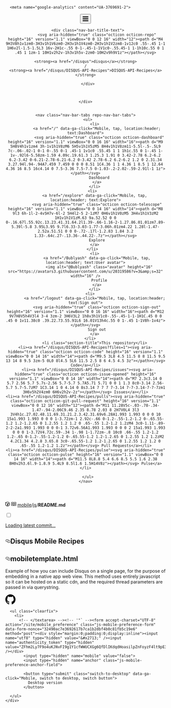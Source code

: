 



<!DOCTYPE html>
<html lang="en">
<head>
  <meta charset="utf-8">
  <meta name="viewport" content="initial-scale=1.0,user-scalable=no,maximum-scale=1,width=device-width">
  <meta name="viewport" content="initial-scale=1.0,user-scalable=no,maximum-scale=1" media="(device-height: 568px)">
  <meta http-equiv="Content-Language" content="en">
  <link rel="apple-touch-icon" href="/apple-touch-icon.png">
  <link rel="apple-touch-icon" sizes="57x57" href="/apple-touch-icon-57x57.png">
  <link rel="apple-touch-icon" sizes="60x60" href="/apple-touch-icon-60x60.png">
  <link rel="apple-touch-icon" sizes="72x72" href="/apple-touch-icon-72x72.png">
  <link rel="apple-touch-icon" sizes="76x76" href="/apple-touch-icon-76x76.png">
  <link rel="apple-touch-icon" sizes="114x114" href="/apple-touch-icon-114x114.png">
  <link rel="apple-touch-icon" sizes="120x120" href="/apple-touch-icon-120x120.png">
  <link rel="apple-touch-icon" sizes="144x144" href="/apple-touch-icon-144x144.png">
  <link rel="apple-touch-icon" sizes="152x152" href="/apple-touch-icon-152x152.png">
  <link rel="apple-touch-icon" sizes="180x180" href="/apple-touch-icon-180x180.png">
    <meta name="browser-stats-url" content="https://api.github.com/_private/browser/stats">
  <meta name="theme-color" content="#f5f5f5">

      <meta name="google-analytics" content="UA-3769691-2">

<meta content="collector.githubapp.com" name="octolytics-host" /><meta content="github" name="octolytics-app-id" /><meta content="58C88964:124F:CD2A714:577DE4B0" name="octolytics-dimension-request_id" /><meta content="20319586" name="octolytics-actor-id" /><meta content="Bublyash" name="octolytics-actor-login" /><meta content="4724fea17ab317ea6463b15f23c0b4dd0cdc6b673bdfe7c3b2334973158379d4" name="octolytics-actor-hash" />
<meta content="mobile" name="octolytics-dimension-device" />
<meta content="317745" name="octolytics-dimension-user_id" /><meta content="disqus" name="octolytics-dimension-user_login" /><meta content="3770841" name="octolytics-dimension-repository_id" /><meta content="disqus/DISQUS-API-Recipes" name="octolytics-dimension-repository_nwo" /><meta content="true" name="octolytics-dimension-repository_public" /><meta content="false" name="octolytics-dimension-repository_is_fork" /><meta content="3770841" name="octolytics-dimension-repository_network_root_id" /><meta content="disqus/DISQUS-API-Recipes" name="octolytics-dimension-repository_network_root_nwo" />

<meta content="/&lt;user-name&gt;/&lt;repo-name&gt;/blob/show" data-pjax-transient="true" name="analytics-location" />



  <meta class="js-ga-set" name="dimension1" content="Logged In">
    <meta class="js-ga-set" name="dimension3" content="mobile">




  <title>GitHub · Where software is built</title>

  <link crossorigin="anonymous" href="https://assets-cdn.github.com/assets/mobile-ecb39ea1acad240e8e798cedcc1edfbbd8cafb043f9ce10a0de48353069c1219.css" integrity="sha256-7LOeoaytJA6OeYztzB7fu9jK+wQ/nOEKDeSDUwacEhk=" media="all" rel="stylesheet" />
  
</head>
<body class="">
  <header class="nav-bar">
    <div class="nav-bar-inner ">
      <button class="header-button header-nav-button touchable js-show-global-nav" data-ga-click="Mobile, tap, location:header; text:Hamburger">
        <svg aria-hidden="true" class="octicon octicon-three-bars" height="24" version="1.1" viewBox="0 0 12 16" width="18"><path d="M11.41 9H.59C0 9 0 8.59 0 8c0-.59 0-1 .59-1H11.4c.59 0 .59.41.59 1 0 .59 0 1-.59 1h.01zm0-4H.59C0 5 0 4.59 0 4c0-.59 0-1 .59-1H11.4c.59 0 .59.41.59 1 0 .59 0 1-.59 1h.01zM.59 11H11.4c.59 0 .59.41.59 1 0 .59 0 1-.59 1H.59C0 13 0 12.59 0 12c0-.59 0-1 .59-1z"></path></svg>
      </button>

      <div class="nav-bar-title-text">
              <svg aria-hidden="true" class="octicon octicon-repo" height="16" version="1.1" viewBox="0 0 12 16" width="12"><path d="M4 9H3V8h1v1zm0-3H3v1h1V6zm0-2H3v1h1V4zm0-2H3v1h1V2zm8-1v12c0 .55-.45 1-1 1H6v2l-1.5-1.5L3 16v-2H1c-.55 0-1-.45-1-1V1c0-.55.45-1 1-1h10c.55 0 1 .45 1 1zm-1 10H1v2h2v-1h3v1h5v-2zm0-10H2v9h9V1z"></path></svg>

    <strong><a href="/disqus">disqus</a></strong>
    /
    <strong><a href="/disqus/DISQUS-API-Recipes">DISQUS-API-Recipes</a></strong>

      </div>

      

    </div>


    <nav class="nav-bar-tabs repo-nav-bar-tabs">
      <ul>
            <li>
              <a href="/" data-ga-click="Mobile, tap, location:header; text:Dashboard">
                <svg aria-hidden="true" class="octicon octicon-dashboard" height="16" version="1.1" viewBox="0 0 16 16" width="16"><path d="M9 5H8V4h1v1zm4 3h-1v1h1V8zM6 5H5v1h1V5zM5 8H4v1h1V8zm11-5.5l-.5-.5L9 7c-.06-.02-1 0-1 0-.55 0-1 .45-1 1v1c0 .55.45 1 1 1h1c.55 0 1-.45 1-1v-.92l6-5.58zm-1.59 4.09c.19.61.3 1.25.3 1.91 0 3.42-2.78 6.2-6.2 6.2-3.42 0-6.21-2.78-6.21-6.2 0-3.42 2.78-6.2 6.2-6.2 1.2 0 2.31.34 3.27.94l.94-.94A7.459 7.459 0 0 0 8.51 1C4.36 1 1 4.36 1 8.5 1 12.64 4.36 16 8.5 16c4.14 0 7.5-3.36 7.5-7.5 0-1.03-.2-2.02-.59-2.91l-1 1z"></path></svg>
                Dashboard
              </a>
            </li>
          <li>
            <a href="/explore" data-ga-click="Mobile, tap, location:header; text:Explore">
              <svg aria-hidden="true" class="octicon octicon-telescope" height="16" version="1.1" viewBox="0 0 14 16" width="14"><path d="M8 9l3 6h-1l-2-4v5H7v-6l-2 5H4l2-5 2-1zM7 0H6v1h1V0zM5 3H4v1h1V3zM2 1H1v1h1V1zM.63 9a.52.52 0 0 0-.16.67l.55.92c.13.23.41.31.64.2l1.39-.66-1.16-2-1.27.86.01.01zm7.89-5.39l-5.8 3.95L3.95 9.7l6.33-3.03-1.77-3.06h.01zm4.22 1.28l-1.47-2.52a.51.51 0 0 0-.72-.17l-1.2.83 1.84 3.2 1.33-.64c.27-.13.36-.44.22-.7z"></path></svg>
              Explore
            </a>
          </li>
            <li>
              <a href="/Bublyash" data-ga-click="Mobile, tap, location:header; text:User avatar">
                <img alt="@Bublyash" class="avatar" height="16" src="https://avatars3.githubusercontent.com/u/20319586?v=3&amp;s=32" width="16" />
                Profile
              </a>
            </li>
        <li>
            <a href="/logout" data-ga-click="Mobile, tap, location:header; text:Sign out">
              <svg aria-hidden="true" class="octicon octicon-sign-out" height="16" version="1.1" viewBox="0 0 16 16" width="16"><path d="M12 9V7H8V5h4V3l4 3-4 3zm-2 3H6V3L2 1h8v3h1V1c0-.55-.45-1-1-1H1C.45 0 0 .45 0 1v11.38c0 .39.22.73.55.91L6 16.01V13h4c.55 0 1-.45 1-1V8h-1v4z"></path></svg>
              Sign out
            </a>
        </li>
            <li class="section-title">This repository</li>
    <li><a href="/disqus/DISQUS-API-Recipes?files=1"><svg aria-hidden="true" class="octicon octicon-code" height="16" version="1.1" viewBox="0 0 14 16" width="14"><path d="M9.5 3L8 4.5 11.5 8 8 11.5 9.5 13 14 8 9.5 3zm-5 0L0 8l4.5 5L6 11.5 2.5 8 6 4.5 4.5 3z"></path></svg> Code</a></li>
      <li><a href="/disqus/DISQUS-API-Recipes/issues"><svg aria-hidden="true" class="octicon octicon-issue-opened" height="16" version="1.1" viewBox="0 0 14 16" width="14"><path d="M7 2.3c3.14 0 5.7 2.56 5.7 5.7s-2.56 5.7-5.7 5.7A5.71 5.71 0 0 1 1.3 8c0-3.14 2.56-5.7 5.7-5.7zM7 1C3.14 1 0 4.14 0 8s3.14 7 7 7 7-3.14 7-7-3.14-7-7-7zm1 3H6v5h2V4zm0 6H6v2h2v-2z"></path></svg> Issues</a></li>
    <li><a href="/disqus/DISQUS-API-Recipes/pulls"><svg aria-hidden="true" class="octicon octicon-git-pull-request" height="16" version="1.1" viewBox="0 0 12 16" width="12"><path d="M11 11.28V5c-.03-.78-.34-1.47-.94-2.06C9.46 2.35 8.78 2.03 8 2H7V0L4 3l3 3V4h1c.27.02.48.11.69.31.21.2.3.42.31.69v6.28A1.993 1.993 0 0 0 10 15a1.993 1.993 0 0 0 1-3.72zm-1 2.92c-.66 0-1.2-.55-1.2-1.2 0-.65.55-1.2 1.2-1.2.65 0 1.2.55 1.2 1.2 0 .65-.55 1.2-1.2 1.2zM4 3c0-1.11-.89-2-2-2a1.993 1.993 0 0 0-1 3.72v6.56A1.993 1.993 0 0 0 2 15a1.993 1.993 0 0 0 1-3.72V4.72c.59-.34 1-.98 1-1.72zm-.8 10c0 .66-.55 1.2-1.2 1.2-.65 0-1.2-.55-1.2-1.2 0-.65.55-1.2 1.2-1.2.65 0 1.2.55 1.2 1.2zM2 4.2C1.34 4.2.8 3.65.8 3c0-.65.55-1.2 1.2-1.2.65 0 1.2.55 1.2 1.2 0 .65-.55 1.2-1.2 1.2z"></path></svg> Pull Requests</a></li>
    <li><a href="/disqus/DISQUS-API-Recipes/pulse"><svg aria-hidden="true" class="octicon octicon-pulse" height="16" version="1.1" viewBox="0 0 14 16" width="14"><path d="M11.5 8L8.8 5.4 6.6 8.5 5.5 1.6 2.38 8H0v2h3.6l.9-1.8.9 5.4L9 8.5l1.6 1.5H14V8z"></path></svg> Pulse</a></li>

      </ul>
    </nav>
  </header>

    


  <div id="js-flash-container">
</div>


        

<div class="breadcrumb blob-breadcrumb">
  <label for="blob-history-checkbox" class="blob-history-label">
    <svg aria-hidden="true" class="octicon octicon-history" height="16" version="1.1" viewBox="0 0 14 16" width="14"><path d="M8 13H6V6h5v2H8v5zM7 1C4.81 1 2.87 2.02 1.59 3.59L0 2v4h4L2.5 4.5C3.55 3.17 5.17 2.3 7 2.3c3.14 0 5.7 2.56 5.7 5.7s-2.56 5.7-5.7 5.7A5.71 5.71 0 0 1 1.3 8c0-.34.03-.67.09-1H.08C.03 7.33 0 7.66 0 8c0 3.86 3.14 7 7 7s7-3.14 7-7-3.14-7-7-7z"></path></svg>
  </label>
  <span class="filetype-icon"><svg aria-hidden="true" class="octicon octicon-book" height="16" version="1.1" viewBox="0 0 16 16" width="16"><path d="M3 5h4v1H3V5zm0 3h4V7H3v1zm0 2h4V9H3v1zm11-5h-4v1h4V5zm0 2h-4v1h4V7zm0 2h-4v1h4V9zm2-6v9c0 .55-.45 1-1 1H9.5l-1 1-1-1H2c-.55 0-1-.45-1-1V3c0-.55.45-1 1-1h5.5l1 1 1-1H15c.55 0 1 .45 1 1zm-8 .5L7.5 3H2v9h6V3.5zm7-.5H9.5l-.5.5V12h6V3z"></path></svg></span>
  <span class="js-path-segment"><a href="/disqus/DISQUS-API-Recipes/tree/master/mobile"><span>mobile</span></a></span><span class="separator">/</span><span class="js-path-segment"><a href="/disqus/DISQUS-API-Recipes/tree/master/mobile/js"><span>js</span></a></span><span class="separator">/</span><strong class="final-path">README.md</strong>
</div>

<input id="blob-history-checkbox"
       class="js-blob-history-checkbox blob-history-checkbox"
       type="checkbox"
       data-url="/disqus/DISQUS-API-Recipes/latest_commit/master/mobile/js/README.md">

<div class="blob-history">
  <a href="/disqus/DISQUS-API-Recipes/commits/master/mobile/js/README.md" class="js-blob-history-link">
    Loading latest commit…
</a></div>

  <article class="markdown-body entry-content" itemprop="text"><h1><a id="user-content-disqus-mobile-recipes" class="anchor" href="#disqus-mobile-recipes" aria-hidden="true"><svg aria-hidden="true" class="octicon octicon-link" height="16" version="1.1" viewBox="0 0 16 16" width="16"><path d="M4 9h1v1H4c-1.5 0-3-1.69-3-3.5S2.55 3 4 3h4c1.45 0 3 1.69 3 3.5 0 1.41-.91 2.72-2 3.25V8.59c.58-.45 1-1.27 1-2.09C10 5.22 8.98 4 8 4H4c-.98 0-2 1.22-2 2.5S3 9 4 9zm9-3h-1v1h1c1 0 2 1.22 2 2.5S13.98 12 13 12H9c-.98 0-2-1.22-2-2.5 0-.83.42-1.64 1-2.09V6.25c-1.09.53-2 1.84-2 3.25C6 11.31 7.55 13 9 13h4c1.45 0 3-1.69 3-3.5S14.5 6 13 6z"></path></svg></a>Disqus Mobile Recipes</h1>

<h2><a id="user-content-mobiletemplatehtml" class="anchor" href="#mobiletemplatehtml" aria-hidden="true"><svg aria-hidden="true" class="octicon octicon-link" height="16" version="1.1" viewBox="0 0 16 16" width="16"><path d="M4 9h1v1H4c-1.5 0-3-1.69-3-3.5S2.55 3 4 3h4c1.45 0 3 1.69 3 3.5 0 1.41-.91 2.72-2 3.25V8.59c.58-.45 1-1.27 1-2.09C10 5.22 8.98 4 8 4H4c-.98 0-2 1.22-2 2.5S3 9 4 9zm9-3h-1v1h1c1 0 2 1.22 2 2.5S13.98 12 13 12H9c-.98 0-2-1.22-2-2.5 0-.83.42-1.64 1-2.09V6.25c-1.09.53-2 1.84-2 3.25C6 11.31 7.55 13 9 13h4c1.45 0 3-1.69 3-3.5S14.5 6 13 6z"></path></svg></a>mobiletemplate.html</h2>

<p>Example of how you can include Disqus on a single page, for the purpose of embedding in a native app web view. This method uses entirely javascript so it can be hosted on a static cdn, and the required thread parameters are passed in via querystring.</p>
</article>



  <footer class="clearfix">
    <div class="container">
      <a href="#"><svg aria-hidden="true" class="octicon octicon-mark-github" height="32" version="1.1" viewBox="0 0 16 16" width="32"><path d="M8 0C3.58 0 0 3.58 0 8c0 3.54 2.29 6.53 5.47 7.59.4.07.55-.17.55-.38 0-.19-.01-.82-.01-1.49-2.01.37-2.53-.49-2.69-.94-.09-.23-.48-.94-.82-1.13-.28-.15-.68-.52-.01-.53.63-.01 1.08.58 1.23.82.72 1.21 1.87.87 2.33.66.07-.52.28-.87.51-1.07-1.78-.2-3.64-.89-3.64-3.95 0-.87.31-1.59.82-2.15-.08-.2-.36-1.02.08-2.12 0 0 .67-.21 2.2.82.64-.18 1.32-.27 2-.27.68 0 1.36.09 2 .27 1.53-1.04 2.2-.82 2.2-.82.44 1.1.16 1.92.08 2.12.51.56.82 1.27.82 2.15 0 3.07-1.87 3.75-3.65 3.95.29.25.54.73.54 1.48 0 1.07-.01 1.93-.01 2.2 0 .21.15.46.55.38A8.013 8.013 0 0 0 16 8c0-4.42-3.58-8-8-8z"></path></svg></a>

      <ul class="clearfix">
        <li>
          <!-- </textarea> --><!-- '"` --><form accept-charset="UTF-8" action="/site/mobile_preference" class="js-mobile-preference-form" data-form-nonce="32490ac7e3692617b7ca1b2dbf4b0c81fb5c19e6" method="post"><div style="margin:0;padding:0;display:inline"><input name="utf8" type="hidden" value="&#x2713;" /><input name="authenticity_token" type="hidden" value="ZFhm2Ly7F9o4uKJNvFI9g1Y1cfWWUCXGg6QfDlIKdqdHoasilpZnFoyzF4lt9pE3sI5HCRRloLB+IQsdSeQBTA==" /></div>
            <input type="hidden" name="mobile" value="false">
            <input type="hidden" name="anchor" class="js-mobile-preference-anchor-field">

            <button type="submit" class="switch-to-desktop" data-ga-click="Mobile, switch to desktop, switch button">
              Desktop version
            </button>
</form>        </li>

      </ul>
    </div>
  </footer>
  
  <script async="async" crossorigin="anonymous" integrity="sha256-0IAI+R/dG1SJWNQ+3lcZmTWgWVf0y0vnrjb5KFI8aFs=" src="https://assets-cdn.github.com/assets/mobile-d08008f91fdd1b548958d43ede57199935a05957f4cb4be7ae36f928523c685b.js"></script>
</body>
</html>

